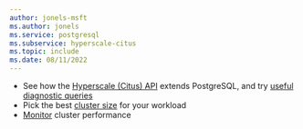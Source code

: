 ```yaml
---
author: jonels-msft
ms.author: jonels
ms.service: postgresql
ms.subservice: hyperscale-citus
ms.topic: include
ms.date: 08/11/2022
---
```


* See how the [Hyperscale (Citus) API](../reference-overview.md) extends
  PostgreSQL, and try [useful diagnostic
  queries](../howto-useful-diagnostic-queries.md)
* Pick the best [cluster size](../howto-scale-initial.md) for your
  workload
* [Monitor](../howto-monitoring.md) cluster performance
